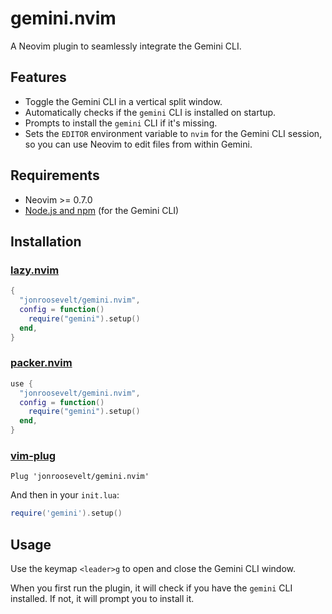 # gemini.nvim

A Neovim plugin to seamlessly integrate the Gemini CLI.

## Features

- Toggle the Gemini CLI in a vertical split window.
- Automatically checks if the `gemini` CLI is installed on startup.
- Prompts to install the `gemini` CLI if it's missing.
- Sets the `EDITOR` environment variable to `nvim` for the Gemini CLI session, so you can use Neovim to edit files from within Gemini.

## Requirements

- Neovim >= 0.7.0
- [Node.js and npm](https://nodejs.org/) (for the Gemini CLI)

## Installation

### [lazy.nvim](https://github.com/folke/lazy.nvim)

```lua
{
  "jonroosevelt/gemini.nvim",
  config = function()
    require("gemini").setup()
  end,
}
```

### [packer.nvim](https://github.com/wbthomason/packer.nvim)

```lua
use {
  "jonroosevelt/gemini.nvim",
  config = function()
    require("gemini").setup()
  end,
}
```

### [vim-plug](https://github.com/junegunn/vim-plug)

```vim
Plug 'jonroosevelt/gemini.nvim'
```

And then in your `init.lua`:

```lua
require('gemini').setup()
```

## Usage

Use the keymap `<leader>g` to open and close the Gemini CLI window.

When you first run the plugin, it will check if you have the `gemini` CLI installed. If not, it will prompt you to install it.
